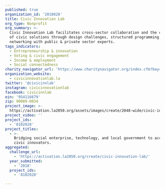 ```yaml
---
published: true
organization_id: '2018028'
title: Civic Innovation Lab
org_type: Nonprofit
org_summary: >-
  Civic Innovation Lab facilitates cross-sector collaboration and the creation
  of civic solutions through design challenges, structured programming, and
  networking with public & private sector experts.
tags_indicators:
  - Entrepreneurship & innovation
  - Voting & civic engagement
  - Income & employment
  - Social connectedness
charity_navigator_url: 'https://www.charitynavigator.org/index.cfm?bay=search.profile&ein=954116679'
organization_website:
  - civicinnovationlab.la
twitter: '@civicinnlab'
instagram: civicinnovationlab
facebook: civicinnlab
ein: '954116679'
zip: 90089-0034
project_image: >-
  https://activation.la2050.org/assets/images/create/2048-wide/civic-innovation-lab.jpg
project_video: ''
project_ids:
  - '8102028'
project_titles:
  - >-
    Bridging social enterprise, technology, and local government to accelerate
    civic innovators.
aggregated:
  challenge_url:
    - 'https://activation.la2050.org/create/civic-innovation-lab/'
  year_submitted:
    - '2018'
  project_ids:
    - '8102028'

---
```

